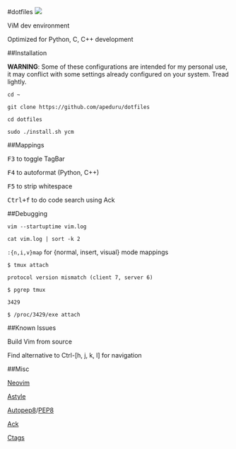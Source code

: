 #dotfiles
![](https://img.shields.io/badge/works%20on-Ubuntu-DD4814.svg)

ViM dev environment

Optimized for Python, C, C++ development


##Installation

**WARNING**: Some of these configurations are intended for my personal use, it may
conflict with some settings already configured on your system. Tread lightly.

`cd ~`

`git clone https://github.com/apeduru/dotfiles`

`cd dotfiles`

`sudo ./install.sh ycm`


##Mappings

<kbd>F3</kbd> to toggle TagBar

<kbd>F4</kbd> to autoformat (Python, C++)

<kbd>F5</kbd> to strip whitespace

<kbd>Ctrl+f</kbd> to do code search using Ack


##Debugging

`vim --startuptime vim.log`

`cat vim.log | sort -k 2`


`:{n,i,v}map` for {normal, insert, visual} mode mappings


`$ tmux attach`

`protocol version mismatch (client 7, server 6)`

`$ pgrep tmux`

`3429`

`$ /proc/3429/exe attach`


##Known Issues

Build Vim from source

Find alternative to Ctrl-[h, j, k, l] for navigation


##Misc

[Neovim](https://neovim.io)

[Astyle](http://astyle.sourceforge.net/)

[Autopep8](https://pypi.python.org/pypi/autopep8)/[PEP8](https://www.python.org/dev/peps/pep-0008/)

[Ack](https://beyondgrep.com/)

[Ctags](http://ctags.sourceforge.net/)
